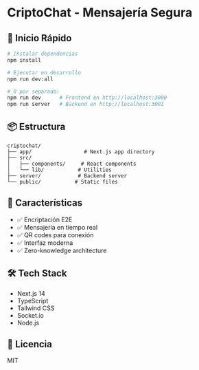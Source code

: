 # CriptoChat - Mensajería Segura

## 🚀 Inicio Rápido

```bash
# Instalar dependencias
npm install

# Ejecutar en desarrollo
npm run dev:all

# O por separado:
npm run dev      # Frontend en http://localhost:3000
npm run server   # Backend en http://localhost:3001
```

## 📦 Estructura

```
criptochat/
├── app/                 # Next.js app directory
├── src/
│   ├── components/     # React components
│   └── lib/           # Utilities
├── server/            # Backend server
└── public/           # Static files
```

## 🔐 Características

- ✅ Encriptación E2E
- ✅ Mensajería en tiempo real
- ✅ QR codes para conexión
- ✅ Interfaz moderna
- ✅ Zero-knowledge architecture

## 🛠 Tech Stack

- Next.js 14
- TypeScript
- Tailwind CSS
- Socket.io
- Node.js

## 📝 Licencia

MIT